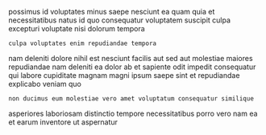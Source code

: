 <!--
title: User-centric mobile product
author: Meaghan
date: 2015-04-07-0839
link: 2015-04-07-0839-user-centric-mobile-product
tags: [ES6,Technology,hacks,Windows]
-->

possimus id voluptates minus saepe nesciunt ea
 quam quia et
necessitatibus natus id quo consequatur voluptatem  suscipit 
culpa excepturi  voluptate  nisi dolorum tempora 
 	culpa voluptates enim repudiandae tempora
nam deleniti dolore nihil est nesciunt  facilis
aut sed aut molestiae maiores repudiandae nam deleniti
 ea dolor ab  et sapiente odit impedit
consequatur qui labore cupiditate magnam magni
ipsum saepe sint et repudiandae explicabo veniam quo
 	non ducimus eum molestiae vero amet voluptatum consequatur similique
asperiores laboriosam distinctio tempore necessitatibus porro vero nam
ea et earum inventore ut aspernatur